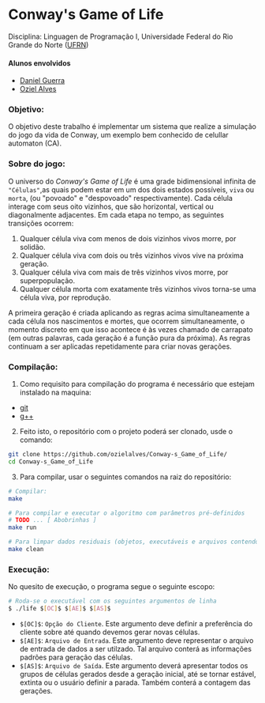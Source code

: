 # Conway's Game of Life

Disciplina: Linguagen de Programação I, Universidade Federal do Rio Grande do Norte ([UFRN](http://http://www.ufrn.br))

#### Alunos envolvidos
- [Daniel Guerra](https://github.com/Codigos-de-Guerra/)
- [Oziel Alves](https://github.com/ozielalves/)


### Objetivo:
O objetivo deste trabalho é implementar um sistema que realize a simulação do jogo da
vida de Conway, um exemplo bem conhecido de celullar automaton (CA).


### Sobre do jogo:
O universo do *Conway's Game of Life* é uma grade bidimensional infinita de `"Células"`,as quais podem estar em um dos dois estados possíveis, `viva` ou `morta`, (ou "povoado" e "despovoado" respectivamente). Cada célula interage com seus oito vizinhos, que são horizontal, vertical ou diagonalmente adjacentes. Em cada etapa no tempo, as seguintes transições ocorrem:

  1) Qualquer célula viva com menos de dois vizinhos vivos morre, por solidão.
  2) Qualquer célula viva com dois ou três vizinhos vivos vive na próxima geração.
  3) Qualquer célula viva com mais de três vizinhos vivos morre, por superpopulação.
  4) Qualquer célula morta com exatamente três vizinhos vivos torna-se uma célula viva, por reprodução.

A primeira geração é criada aplicando as regras acima simultaneamente a cada célula nos nascimentos e mortes, que ocorrem simultaneamente, o momento discreto em que isso acontece é às vezes chamado de carrapato (em outras palavras, cada geração é a função pura da próxima). As regras continuam a ser aplicadas repetidamente para criar novas gerações.


### Compilação:
1) Como requisito para compilação do programa é necessário que estejam instalado na maquina:

+ [git](https://git-scm.com/book/en/v2/Getting-Started-Installing-Git)
+ [g++](https://askubuntu.com/questions/348654/how-to-install-g-compiler)

2) Feito isto, o repositório com o projeto poderá ser clonado, usde o comando:
```bash
git clone https://github.com/ozielalves/Conway-s_Game_of_Life/
cd Conway-s_Game_of_Life
```
3) Para compilar, usar o seguintes comandos na raiz do repositório:
```bash
# Compilar:
make

# Para compilar e executar o algoritmo com parâmetros pré-definidos
# TODO ... [ Abobrinhas ] 
make run

# Para limpar dados residuais (objetos, executáveis e arquivos contendo dados gerados e utilizados)
make clean
```

### Execução:
No quesito de execução, o programa segue o seguinte escopo:
```bash
# Roda-se o executável com os seguintes argumentos de linha
$ ./life $[OC]$ $[AE]$ $[AS]$
```
- `$[OC]$`: ``Opção do Cliente``.  Este argumento deve definir a preferência do cliente sobre até quando devemos gerar novas células.
- `$[AE]$`: ``Arquivo de Entrada``. Este argumento deve representar o arquivo de entrada de dados a ser utilzado. Tal arquivo conterá as informações padrões para geração das células.
- `$[AS]$`: ``Arquivo de Saída``. Este argumento deverá apresentar todos os grupos de células gerados desde a geração inicial, até se tornar estável, extinta ou o usuário definir a parada. Também conterá a contagem das gerações.
